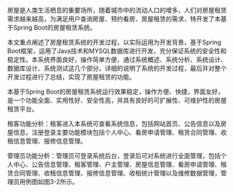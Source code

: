 房屋是人类生活栖息的重要场所，随着城市中的流动人口的增多，人们对房屋租赁需求越来越高，为满足用户查询房屋、预约看房、房屋租赁的需求，特开发了本基于Spring Boot的房屋租赁系统。

本文重点阐述了房屋租赁系统的开发过程，以实际运用为开发背景，基于Spring Boot框架，运用了Java技术和MYSQL数据库进行开发，充分保证系统的安全性和稳定性。本系统界面良好，操作简单方便，通过系统概述、系统分析、系统设计、数据库设计、系统测试这几个部分，详细的说明了系统的开发过程，最后并对整个开发过程进行了总结，实现了房屋租赁的功能。

本基于Spring Boot的房屋租赁系统运行效果稳定，操作方便、快捷，界面友好，是一个功能全面、实用性好、安全性高，并具有良好的可扩展性、可维护性的房屋租赁平台。

租客功能分析：租客进入本系统可查看系统信息，包括网站首页、公告信息以及房屋信息，注册登录主要功能模块包括个人中心、看房申请管理、租赁合同管理、收租信息管理、报修信息管理。

管理员功能分析：管理员可登录系统后台，登录后可对系统进行全面管理，包括个人中心、公告信息管理、租客管理、户主管理、房屋信息管理、看房申请管理、租赁合同管理、收租信息管理、报修信息管理、收租统计管理以及维修数据管理，管理员用例图如图3-2所示。
